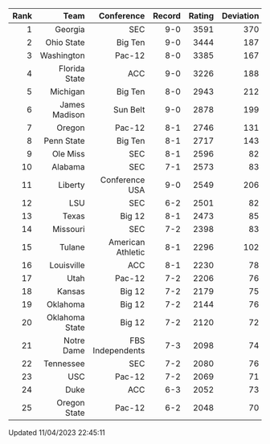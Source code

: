| Rank  | Team                 | Conference           | Record   | Rating | Deviation |
| ---:  | ---:                 | ---:                 | ---:     | ---:   | ---:      |
| 1     | Georgia              | SEC                  | 9-0      | 3591   | 370       |
| 2     | Ohio State           | Big Ten              | 9-0      | 3444   | 187       |
| 3     | Washington           | Pac-12               | 8-0      | 3385   | 167       |
| 4     | Florida State        | ACC                  | 9-0      | 3226   | 188       |
| 5     | Michigan             | Big Ten              | 8-0      | 2943   | 212       |
| 6     | James Madison        | Sun Belt             | 9-0      | 2878   | 199       |
| 7     | Oregon               | Pac-12               | 8-1      | 2746   | 131       |
| 8     | Penn State           | Big Ten              | 8-1      | 2717   | 143       |
| 9     | Ole Miss             | SEC                  | 8-1      | 2596   | 82        |
| 10    | Alabama              | SEC                  | 7-1      | 2573   | 83        |
| 11    | Liberty              | Conference USA       | 9-0      | 2549   | 206       |
| 12    | LSU                  | SEC                  | 6-2      | 2501   | 82        |
| 13    | Texas                | Big 12               | 8-1      | 2473   | 85        |
| 14    | Missouri             | SEC                  | 7-2      | 2398   | 83        |
| 15    | Tulane               | American Athletic    | 8-1      | 2296   | 102       |
| 16    | Louisville           | ACC                  | 8-1      | 2230   | 78        |
| 17    | Utah                 | Pac-12               | 7-2      | 2206   | 76        |
| 18    | Kansas               | Big 12               | 7-2      | 2179   | 75        |
| 19    | Oklahoma             | Big 12               | 7-2      | 2144   | 76        |
| 20    | Oklahoma State       | Big 12               | 7-2      | 2120   | 72        |
| 21    | Notre Dame           | FBS Independents     | 7-3      | 2098   | 74        |
| 22    | Tennessee            | SEC                  | 7-2      | 2080   | 76        |
| 23    | USC                  | Pac-12               | 7-2      | 2069   | 71        |
| 24    | Duke                 | ACC                  | 6-3      | 2052   | 73        |
| 25    | Oregon State         | Pac-12               | 6-2      | 2048   | 70        |

Updated 11/04/2023 22:45:11
